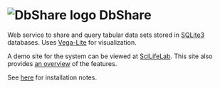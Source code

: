 # ![DbShare logo](https://github.com/pekrau/DbShare/raw/master/dbshare/static/logo32.png) DbShare

Web service to share and query tabular data sets stored in
[SQLite3](https://www.sqlite.org/) databases.
Uses [Vega-Lite](https://vega.github.io/vega-lite/) for visualization.

A demo site for the system can be viewed at
[SciLifeLab](https://dbshare.scilifelab.se/). This site also provides
[an overview](https://dbshare.scilifelab.se/about/doc/overview) of the
features.

See [here](https://github.com/pekrau/DbShare/tree/master/install) for
installation notes.
